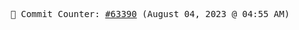 <p align="center">
    <samp>
        📮 Commit Counter: <a href="https://github.com/Javascript-void0/Javascript-void0/commits/main">#63390</a> (August 04, 2023 @ 04:55 AM)
    </samp>
</p>